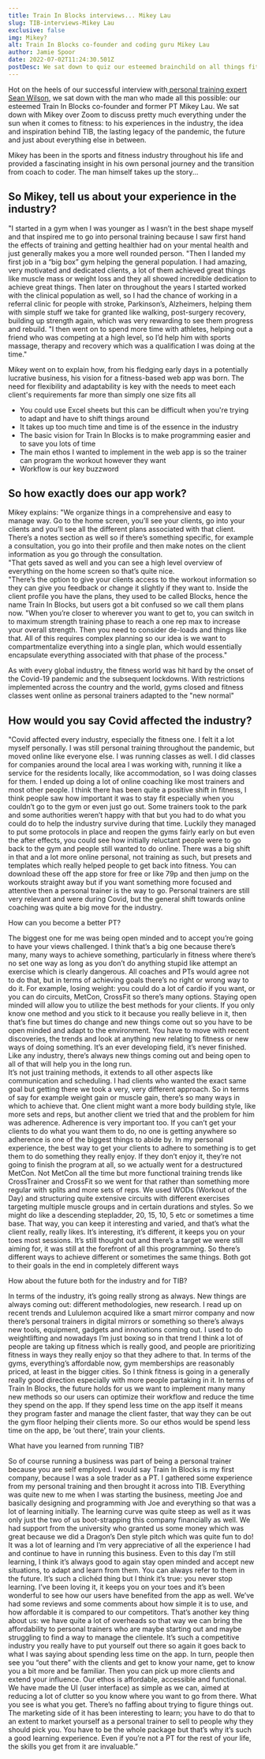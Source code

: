 ```yaml
---
title: Train In Blocks interviews... Mikey Lau
slug: TIB-interviews-Mikey Lau
exclusive: false
img: Mikey?
alt: Train In Blocks co-founder and coding guru Mikey Lau
author: Jamie Spoor
date: 2022-07-02T11:24:30.501Z
postDesc: We sat down to quiz our esteemed brainchild on all things fitness
---
```

Hot on the heels of our successful interview with[ personal training expert Sean Wilson](https://traininblocks.com/blog/sean-wilson-personal-trainer-interview/), we sat down with the man who made all this possible: our esteemed Train In Blocks co-founder and former PT Mikey Lau.
We sat down with Mikey over Zoom to discuss pretty much everything under the sun when it comes to fitness: to his experiences in the industry, the idea and inspiration behind TIB, the lasting legacy of the pandemic, the future and just about everything else in between. 

Mikey has been in the sports and fitness industry throughout his life and provided a fascinating insight in his own personal journey and the transition from coach to coder. The man himself takes up the story...

## So Mikey, tell us about your experience in the industry?

"I started in a gym when I was younger as I wasn’t in the best shape myself and that inspired me to go into personal training because I saw first hand the effects of training and getting healthier had on your mental health and just generally makes you a more well rounded person.
"Then I landed my first job in a “big box” gym helping the general population. I had amazing, very motivated and dedicated clients, a lot of them achieved great things like muscle mass or weight loss and they all showed incredible dedication to achieve great things. Then later on throughout the years I started worked with the clinical population as well, so I had the chance of working in a referral clinic for people with stroke, Parkinson’s, Alzheimers, helping them with simple stuff we take for granted like walking, post-surgery recovery, building up strength again, which was very rewarding to see them progress and rebuild.
"I then went on to spend more time with athletes, helping out a friend who was competing at a high level, so I’d help him with sports massage, therapy and recovery which was a qualification I was doing at the time."

Mikey went on to explain how, from his fledging early days in a potentially lucrative business, his vision for a fitness-based web app was born. The need for flexibility and adaptability is key with the needs to meet each client's requirements far more than simply one size fits all

* You could use Excel sheets but this can be difficult when you're trying to adapt and have to shift things around
* It takes up too much time and time is of the essence in the industry
* The basic vision for Train In Blocks is to make programming easier and to save you lots of time
* The main ethos I wanted to implement in the web app is so the trainer can program the workout however they want
* Workflow is our key buzzword 

## So how exactly does our app work?

Mikey explains: "We organize things in a comprehensive and easy to manage way. Go to the home screen, you’ll see your clients, go into your clients and you’ll see all the different plans associated with that client. There’s a notes section as well so if there’s something specific, for example a consultation, you go into their profile and then make notes on the client information as you go through the consultation.\
 "That gets saved as well and you can see a high level overview of everything on the home screen so that’s quite nice. \
"There’s the option to give your clients access to the workout information so they can give you feedback or change it slightly if they want to. Inside the client profile you have the plans, they used to be called Blocks, hence the name Train In Blocks, but users got a bit confused so we call them plans now. 
 "When you’re closer to  wherever you want to get to, you can switch in to maximum strength training phase to reach a one rep max to increase your overall strength. Then you need to consider de-loads and things like that. All of this requires complex planning so our idea is we want to compartmentalize everything into a single plan, which would essentially encapsulate everything associated with that phase of the process."

As with every global industry, the fitness world was hit hard by the onset of the Covid-19 pandemic and the subsequent lockdowns. With restrictions implemented across the country and the world, gyms closed and fitness classes went online as personal trainers adapted to the "new normal"

## How would you say Covid affected the industry?

"Covid affected every industry, especially the fitness one. I felt it a lot myself personally. I was still personal training throughout the pandemic, but moved online like everyone else. I was running classes as well. I did classes for companies around the local area I was working with, running it like a service for the residents locally, like accommodation, so I was doing classes for them. I ended up doing a lot of online coaching like most trainers and most other people. I think there has been quite a positive shift in fitness, I think people saw how important it was to stay fit especially when you couldn’t go to the gym or even just go out. 
Some trainers took to the park and some authorities weren’t happy with that but you had to do what you could do to help the industry survive during that time. Luckily they managed to put some protocols in place and reopen the gyms fairly early on but even the after effects, you could see how initially reluctant people were to go back to the gym and people still wanted to do online. There was a big shift in that and a lot more online personal, not training as such, but presets and templates which really helped people to get back into fitness. You can download these off the app store for free or like 79p and then jump on the workouts straight away but if you want something more focused and attentive then a personal trainer is the way to go. Personal trainers are still very relevant and were during Covid, but the general shift towards online coaching was quite a big move for the industry.

How can you become a better PT?

The biggest one for me was being open minded and to accept you’re going to have your views challenged. I think that’s a big one because there’s many, many ways to achieve something, particularly in fitness where there’s no set one way as long as you don’t do anything stupid like attempt an exercise which is clearly dangerous. All coaches and PTs would agree not to do that, but in terms of achieving goals there’s no right or wrong way to do it. For example, losing weight: you could do a lot of cardio if you want, or you can do circuits, MetCon, CrossFit so there’s many options. Staying open minded will allow you to utilize the best methods for your clients. If you only know one method and you stick to it because you really believe in it, then that’s fine but times do change and new things come out so you have to be open minded and adapt to the environment. You have to move with recent discoveries, the trends and look at anything new relating to fitness or new ways of doing something. It’s an ever developing field, it’s never finished. Like any industry, there’s always new things coming out and being open to all of that will help you in the long run.\
It’s not just training methods, it extends to all other aspects like communication and scheduling. I had clients who wanted the exact same goal but getting there we took a very, very different approach. So in terms of say for example weight gain or muscle gain, there’s so many ways in which to achieve that. One client might want a more body building style, like more sets and reps, but another client we tried that and the problem for him was adherence. Adherence is very important too. If you can’t get your clients to do what you want them to do, no one is getting anywhere so adherence is one of the biggest things to abide by. In my personal experience, the best way to get your clients to adhere to something is to get them to do something they really enjoy. If they don’t enjoy it, they’re not going to finish the program at all, so we actually went for a destructured MetCon. Not MetCon all the time but more functional training trends like CrossTrainer and CrossFit so we went for that rather than something more regular with splits and more sets of reps. We used WODs (Workout of the Day) and structuring quite extensive circuits with different exercises targeting multiple muscle groups and in certain durations and styles. So we might do like a descending stepladder, 20, 15, 10, 5 etc or sometimes a time base. That way, you can keep it interesting and varied, and that’s what the client really, really likes. It’s interesting, it’s different, it keeps you on your toes most sessions. It’s still thought out and there’s a target we were still aiming for, it was still at the forefront of all this programming. So there’s different ways to achieve different or sometimes the same things. Both got to their goals in the end in completely different ways

How about the future both for the industry and for TIB?

In terms of the industry, it’s going really strong as always. New things are always coming out: different methodologies, new research. I read up on recent trends and Lululemon acquired like a smart mirror company and now there’s personal trainers in digital mirrors or something so there’s always new tools, equipment, gadgets and innovations coming out. I used to do weightlifting and nowadays I’m just boxing so in that trend I think a lot of people are taking up fitness which is really good, and people are prioritizing fitness in ways they really enjoy so that they adhere to that. In terms of the gyms, everything’s affordable now, gym memberships are reasonably priced, at least in the bigger cities. So I think fitness is going in a generally really good direction especially with more people partaking in it.
In terms of Train In Blocks, the future holds for us we want to implement many many new methods so our users can optimize their workflow and reduce the time they spend on the app. If they spend less time on the app itself it means they program faster and manage the client faster, that way they can be out the gym floor helping their clients more. So our ethos would be spend less time on the app, be ‘out there’, train your clients.

What have you learned from running TIB?

So of course running a business was part of being a personal trainer because you are self employed. I would say Train In Blocks is my first company, because I was a sole trader as a PT. I gathered some experience from my personal training and then brought it across into TIB. Everything was quite new to me when I was starting the business, meeting Joe and basically designing and programming with Joe and everything so that was a lot of learning initially. The learning curve was quite steep as well as it was only just the two of us boot-strapping this company financially as well. We had support from the university who granted us some money which was great because we did a Dragon’s Den style pitch which was quite fun to do!
It was a lot of learning and I’m very appreciative of all the experience I had and continue to have in running this business. Even to this day I’m still learning, I think it’s always good to again stay open minded and accept new situations, to adapt and learn from them. You can always refer to them in the future. It’s such a clichéd thing but I think it’s true: you never stop learning.
I’ve been loving it, it keeps you on your toes and it’s been wonderful to see how our users have benefited from the app as well. We’ve had some reviews and some comments about how simple it is to use, and how affordable it is compared to our competitors. That’s another key thing about us: we have quite a lot of overheads so that way we can bring the affordability to personal trainers who are maybe starting out and maybe struggling to find a way to manage the clientele. It’s such a competitive industry you really have to put yourself out there so again it goes back to what I was saying about spending less time on the app. In turn, people then see you “out there” with the clients and get to know your name, get to know you a bit more and be familiar. Then you can pick up more clients and extend your influence. Our ethos is affordable, accessible and functional. We have made the UI (user interface) as simple as we can, aimed at reducing a lot of clutter so you know where you want to go from there. What you see is what you get. There’s no faffing about trying to figure things out.
The marketing side of it has been interesting to learn; you have to do that to an extent to market yourself as a personal trainer to sell to people why they should pick you. You have to be the whole package but that’s why it’s such a good learning experience. Even if you’re not a PT for the rest of your life, the skills you get from it are invaluable.”